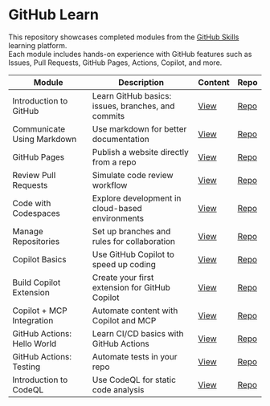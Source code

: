 # GitHub Learn

This repository showcases completed modules from the [GitHub Skills](https://learn.github.com/skills) learning platform.  
Each module includes hands-on experience with GitHub features such as Issues, Pull Requests, GitHub Pages, Actions, Copilot, and more.

| Module | Description | Content | Repo |
|--------|-------------|---------|------|
| Introduction to GitHub | Learn GitHub basics: issues, branches, and commits | [View](https://github.com/zoelinsg/bootcamp-projects/tree/main/GitHubLearn/skills-introduction-to-github.md) | [Repo](https://github.com/zoelinsg/skills-introduction-to-github) |
| Communicate Using Markdown | Use markdown for better documentation | [View](https://github.com/zoelinsg/bootcamp-projects/tree/main/GitHubLearn/skills-communicate-using-markdown.md) | [Repo](https://github.com/zoelinsg/skills-communicate-using-markdown) |
| GitHub Pages | Publish a website directly from a repo | [View](https://github.com/zoelinsg/bootcamp-projects/tree/main/GitHubLearn/skills-github-pages.md) | [Repo](https://github.com/zoelinsg/skills-github-pages) |
| Review Pull Requests | Simulate code review workflow | [View](https://github.com/zoelinsg/bootcamp-projects/tree/main/GitHubLearn/skills-review-pull-requests.md) | [Repo](https://github.com/zoelinsg/skills-review-pull-requests) |
| Code with Codespaces | Explore development in cloud-based environments | [View](https://github.com/zoelinsg/bootcamp-projects/tree/main/GitHubLearn/skills-code-with-codespaces.md) | [Repo](https://github.com/zoelinsg/skills-code-with-codespaces) |
| Manage Repositories | Set up branches and rules for collaboration | [View](https://github.com/zoelinsg/bootcamp-projects/tree/main/GitHubLearn/skills-introduction-to-repository-management.md) | [Repo](https://github.com/zoelinsg/skills-introduction-to-repository-management) |
| Copilot Basics | Use GitHub Copilot to speed up coding | [View](https://github.com/zoelinsg/bootcamp-projects/tree/main/GitHubLearn/skills-getting-started-with-github-copilot.md) | [Repo](https://github.com/zoelinsg/skills-getting-started-with-github-copilot) |
| Build Copilot Extension | Create your first extension for GitHub Copilot | [View](https://github.com/zoelinsg/bootcamp-projects/tree/main/GitHubLearn/skills-your-first-extension-for-github-copilot.md) | [Repo](https://github.com/zoelinsg/skills-your-first-extension-for-github-copilot) |
| Copilot + MCP Integration | Automate content with Copilot and MCP | [View](https://github.com/zoelinsg/bootcamp-projects/tree/main/GitHubLearn/skills-integrate-mcp-with-copilot.md) | [Repo](https://github.com/zoelinsg/skills-integrate-mcp-with-copilot) |
| GitHub Actions: Hello World | Learn CI/CD basics with GitHub Actions | [View](https://github.com/zoelinsg/bootcamp-projects/tree/main/GitHubLearn/skills-hello-github-actions.md) | [Repo](https://github.com/zoelinsg/skills-hello-github-actions) |
| GitHub Actions: Testing | Automate tests in your repo | [View](https://github.com/zoelinsg/bootcamp-projects/tree/main/GitHubLearn/skills-test-with-actions.md) | [Repo](https://github.com/zoelinsg/skills-test-with-actions) |
| Introduction to CodeQL | Use CodeQL for static code analysis | [View](https://github.com/zoelinsg/bootcamp-projects/tree/main/GitHubLearn/skills-introduction-to-codeql.md) | [Repo](https://github.com/zoelinsg/skills-introduction-to-codeql) |
